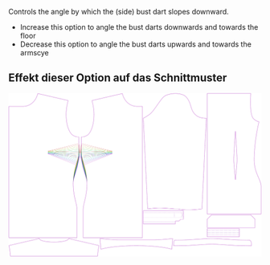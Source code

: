 
Controls the angle by which the (side) bust dart slopes downward.

- Increase this option to angle the bust darts downwards and towards the floor
- Decrease this option to angle the bust darts upwards and towards the armscye


## Effekt dieser Option auf das Schnittmuster
![This image shows the effect of this option by superimposing several variants that have a different value for this option](simone_bustdartangle_sample.svg "Effect of this option on the pattern")
